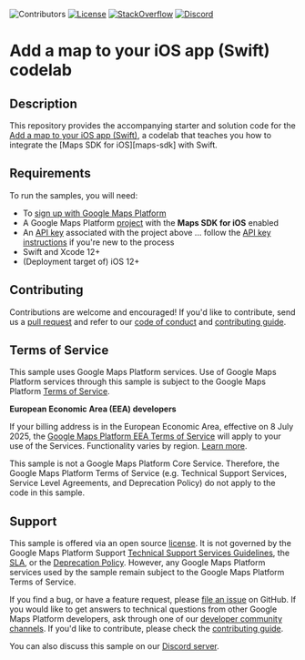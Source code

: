 ![Contributors](https://img.shields.io/github/contributors/googlemaps-samples/codelab-maps-platform-101-swift?color=green)
[![License](https://img.shields.io/github/license/googlemaps-samples/codelab-maps-platform-101-swift?color=blue)][license]
[![StackOverflow](https://img.shields.io/stackexchange/stackoverflow/t/google-maps?color=orange&label=google-maps&logo=stackoverflow)](https://stackoverflow.com/questions/tagged/google-maps)
[![Discord](https://img.shields.io/discord/676948200904589322?color=6A7EC2&logo=discord&logoColor=ffffff)][Discord server]

# Add a map to your iOS app (Swift) codelab

## Description

This repository provides the accompanying starter and solution code for the [Add a map to your iOS app (Swift)][codelab], a codelab that teaches you how to integrate the [Maps SDK for iOS][maps-sdk] with Swift.

## Requirements

To run the samples, you will need:

- To [sign up with Google Maps Platform]
- A Google Maps Platform [project] with the **Maps SDK for iOS** enabled
- An [API key] associated with the project above ... follow the [API key instructions] if you're new to the process
- Swift and Xcode 12+
- (Deployment target of) iOS 12+

## Contributing

Contributions are welcome and encouraged! If you'd like to contribute, send us a [pull request] and refer to our [code of conduct] and [contributing guide].

## Terms of Service

This sample uses Google Maps Platform services. Use of Google Maps Platform services through this sample is subject to the Google Maps Platform [Terms of Service].

**European Economic Area (EEA) developers**

If your billing address is in the European Economic Area, effective on 8 July 2025, the [Google Maps Platform EEA Terms of Service](https://cloud.google.com/terms/maps-platform/eea) will apply to your use of the Services. Functionality varies by region. [Learn more](https://developers.google.com/maps/comms/eea/faq).

This sample is not a Google Maps Platform Core Service. Therefore, the Google Maps Platform Terms of Service (e.g. Technical Support Services, Service Level Agreements, and Deprecation Policy) do not apply to the code in this sample.

## Support

This sample is offered via an open source [license]. It is not governed by the Google Maps Platform Support [Technical Support Services Guidelines], the [SLA], or the [Deprecation Policy]. However, any Google Maps Platform services used by the sample remain subject to the Google Maps Platform Terms of Service.

If you find a bug, or have a feature request, please [file an issue] on GitHub. If you would like to get answers to technical questions from other Google Maps Platform developers, ask through one of our [developer community channels]. If you'd like to contribute, please check the [contributing guide].

You can also discuss this sample on our [Discord server].

[codelab]: https://developers.google.com/codelabs/maps-platform/maps-platform-101-swift
[ios-sdk]: https://developers.google.com/maps/documentation/ios-sdk
[API key]: https://developers.google.com/maps/documentation/ios-sdk/get-api-key
[API key instructions]: https://developers.google.com/maps/documentation/ios-sdk/config#get-key

[code of conduct]: ?tab=coc-ov-file#readme
[contributing guide]: CONTRIBUTING.md
[Deprecation Policy]: https://cloud.google.com/maps-platform/terms
[developer community channels]: https://developers.google.com/maps/developer-community
[Discord server]: https://discord.gg/hYsWbmk
[file an issue]: https://github.com/googlemaps-samples/codelab-maps-platform-101-swift/issues/new/choose
[license]: LICENSE
[pull request]: https://github.com/googlemaps-samples/codelab-maps-platform-101-swift/compare
[project]: https://developers.google.com/maps/documentation/ios-sdk/cloud-setup#enabling-apis
[Sign up with Google Maps Platform]: https://console.cloud.google.com/google/maps-apis/start
[SLA]: https://cloud.google.com/maps-platform/terms/sla
[Technical Support Services Guidelines]: https://cloud.google.com/maps-platform/terms/tssg
[Terms of Service]: https://cloud.google.com/maps-platform/terms
